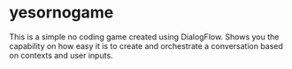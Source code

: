 # yesornogame
This is a simple no coding game created using DialogFlow. Shows you the capability on how easy it is to create and orchestrate a conversation based on contexts and user inputs. 

